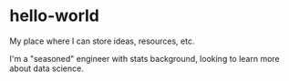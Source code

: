 # hello-world
My place where I can store ideas, resources, etc.

I'm a "seasoned" engineer with stats background, looking to learn more about data science.
